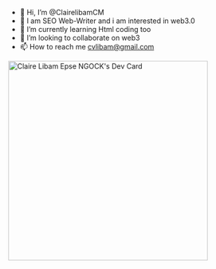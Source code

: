 - 👋 Hi, I’m @ClairelibamCM
- 👀 I am SEO Web-Writer and i am interested in web3.0
- 🌱 I’m currently learning Html coding too
- 💞️ I’m looking to collaborate on web3
- 📫 How to reach me cvlibam@gmail.com

<!---
ClairelibamCM/ClairelibamCM is a ✨ special ✨ repository because its `README.md` (this file) appears on your GitHub profile.
You can click the Preview link to take a look at your changes.
--->
<a href="https://app.daily.dev/LaClara"><img src="https://api.daily.dev/devcards/0d522b5669934321b9ef3865f76d9e1b.png?r=tow" width="400" alt="Claire Libam Epse NGOCK's Dev Card"/></a>
